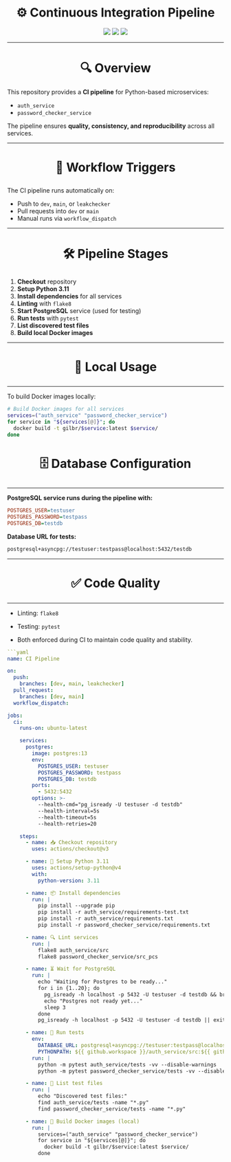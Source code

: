 <h1 align="center">⚙️ Continuous Integration Pipeline</h1>

<p align="center">
  <a href="https://www.docker.com/"><img src="https://img.shields.io/badge/Docker-Ready-blue?logo=docker"></a>
  <a href="https://kubernetes.io/"><img src="https://img.shields.io/badge/Kubernetes-Ready-blue?logo=kubernetes"></a>
  <a href="https://creativecommons.org/licenses/by-nc-nd/4.0/"><img src="https://img.shields.io/badge/License-CC--BY--NC--ND-lightgrey.svg"></a>
</p>

---
<h1 align="center">
🔍 Overview
</h1>

This repository provides a **CI pipeline** for Python-based microservices:

- `auth_service`
- `password_checker_service`

The pipeline ensures **quality, consistency, and reproducibility** across all services.

---
<h1 align="center">

🚀 Workflow Triggers

</h1>

The CI pipeline runs automatically on:

- Push to `dev`, `main`, or `leakchecker`
- Pull requests into `dev` or `main`
- Manual runs via `workflow_dispatch`

---
<h1 align="center">

🛠️ Pipeline Stages

</h1>

1. **Checkout** repository  
2. **Setup Python 3.11**  
3. **Install dependencies** for all services  
4. **Linting** with `flake8`  
5. **Start PostgreSQL** service (used for testing)  
6. **Run tests** with `pytest`  
7. **List discovered test files**  
8. **Build local Docker images**  

---

<h1 align="center">

🐳 Local Usage

</h1>

---

To build Docker images locally:

```bash
# Build Docker images for all services
services=("auth_service" "password_checker_service")
for service in "${services[@]}"; do
  docker build -t gilbr/$service:latest $service/
done
```

<h1 align="center">

🗄️ Database Configuration

</h1>

---

**PostgreSQL service runs during the pipeline with:**

```ini
POSTGRES_USER=testuser
POSTGRES_PASSWORD=testpass
POSTGRES_DB=testdb
```
**Database URL for tests:**

```bash
postgresql+asyncpg://testuser:testpass@localhost:5432/testdb

```

---

<h1 align="center">

✅ Code Quality

</h1>

---

* Linting: `flake8`

* Testing: `pytest`

* Both enforced during CI to maintain code quality and stability.

```yaml
```yaml
name: CI Pipeline

on:
  push:
    branches: [dev, main, leakchecker]
  pull_request:
    branches: [dev, main]
  workflow_dispatch:

jobs:
  ci:
    runs-on: ubuntu-latest

    services:
      postgres:
        image: postgres:13
        env:
          POSTGRES_USER: testuser
          POSTGRES_PASSWORD: testpass
          POSTGRES_DB: testdb
        ports:
          - 5432:5432
        options: >-
          --health-cmd="pg_isready -U testuser -d testdb"
          --health-interval=5s
          --health-timeout=5s
          --health-retries=20

    steps:
      - name: 📥 Checkout repository
        uses: actions/checkout@v3

      - name: 🐍 Setup Python 3.11
        uses: actions/setup-python@v4
        with:
          python-version: 3.11

      - name: 📦 Install dependencies
        run: |
          pip install --upgrade pip
          pip install -r auth_service/requirements-test.txt
          pip install -r auth_service/requirements.txt
          pip install -r password_checker_service/requirements.txt

      - name: 🔍 Lint services
        run: |
          flake8 auth_service/src
          flake8 password_checker_service/src_pcs

      - name: ⏳ Wait for PostgreSQL
        run: |
          echo "Waiting for Postgres to be ready..."
          for i in {1..20}; do
            pg_isready -h localhost -p 5432 -U testuser -d testdb && break
            echo "Postgres not ready yet..."
            sleep 3
          done
          pg_isready -h localhost -p 5432 -U testuser -d testdb || exit 1

      - name: 🧪 Run tests
        env:
          DATABASE_URL: postgresql+asyncpg://testuser:testpass@localhost:5432/testdb
          PYTHONPATH: ${{ github.workspace }}/auth_service/src:${{ github.workspace }}/password_checker_service/src_pcs
        run: |
          python -m pytest auth_service/tests -vv --disable-warnings
          python -m pytest password_checker_service/tests -vv --disable-warnings

      - name: 📂 List test files
        run: |
          echo "Discovered test files:"
          find auth_service/tests -name "*.py"
          find password_checker_service/tests -name "*.py"

      - name: 🐳 Build Docker images (local)
        run: |
          services=("auth_service" "password_checker_service")
          for service in "${services[@]}"; do
            docker build -t gilbr/$service:latest $service/
          done
```